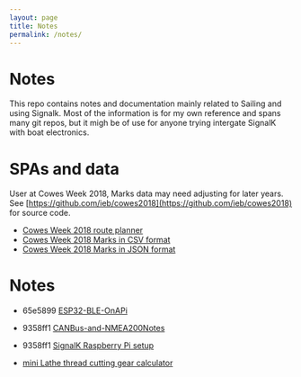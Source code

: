 ```yaml
---
layout: page
title: Notes
permalink: /notes/
---
```


# Notes

This repo contains notes and documentation mainly related to Sailing and using Signalk. Most of the information is for my own reference and spans many git repos, but it migh be of use for anyone trying intergate SignalK with boat electronics.

# SPAs and data

User at Cowes Week 2018, Marks data may need adjusting for later years. See [https://github.com/ieb/cowes2018](https://github.com/ieb/cowes2018) for source code.

* [Cowes Week 2018 route planner](marks/index.html)
* [Cowes Week 2018 Marks in CSV format](marks/SolentMarksCowesWeek2018.csv)
* [Cowes Week 2018 Marks in JSON format](marks/SolentMarksCowesWeek2018.json)

# Notes

* 65e5899 [ESP32-BLE-OnAPi](ESP32-BLE-OnAPi.md)
* 9358ff1 [CANBus-and-NMEA200Notes](docs/CANBus-and-NMEA200Notes.md)
* 9358ff1 [SignalK Raspberry Pi setup](docs/SignalKRaspberryPisetup.md)

* [mini Lathe thread cutting gear calculator](laith8x16gears.html)